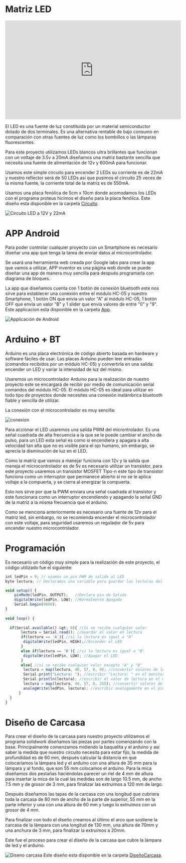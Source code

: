# Matriz LED

<iframe width="560" height="315" src="https://www.youtube.com/embed/k8CQs07Pgw4" frameborder="0" allow="accelerometer; autoplay; encrypted-media; gyroscope; picture-in-picture" allowfullscreen></iframe>

El LED es una fuente de luz constituida por un material semiconductor dotado de dos terminales. Es una alternativa rentable de bajo consumo en comparación con otras fuentes de luz como los bombillos o las lámparas fluorescentes.

Para este proyecto utilizamos LEDs blancos ultra brillantes que funcionan con un voltaje de 3.5v a 20mA diseñamos una matriz bastante sencilla que necesita una fuente de alimentación de 12v y 600mA para funcionar.

Usamos este simple circuito para encender 2 LEDs su corriente es de 22mA y nuestro reflector será de 50 LEDs así que pusimos el circuito 25 veces de la misma fuente, la corriente total de la matriz es de 550mA.

Usamos una placa fenólica de 5cm x 10cm donde acomodamos los LEDs con el programa proteus hicimos el diseño para la placa fenólica. Este diseño esta disponible en la carpeta [Circuito](https://github.com/skgadi/LED-dimmer/tree/master/Circuito).

![Circuito LED a 12V y 22mA](/Imagenes/circuito_led.jpg)

# APP Android

Para poder controlar cualquier proyecto con un Smartphone es necesario diseñar una app que tenga la tarea de enviar datos al microcontrolador.

Se usará una herramienta web creada por Google labs para crear la app que vamos a utilizar, APP inventor es una página web donde se puede diseñar una app de manera muy sencilla para después programarla con diagrama de bloques.

La app que diseñamos cuenta con 1 botón de conexión bluetooth este nos sirve para establecer una conexión entre el módulo HC-05 y nuestro Smartphone, 1 botón ON que envía un valor "A" al módulo HC-05, 1 botón OFF que envía un valor "B" y 1 slider que envía valores de entre "0" y "9". Este applicacion esta disponible en la carpeta [App](https://github.com/skgadi/LED-dimmer/tree/master/App).

![Applicación de Android](/Imagenes/dimer_bt.png)

# Arduino + BT

Arduino es una placa electrónica de código abierto basada en hardware y software fáciles de usar. Las placas Arduino pueden leer entradas (comandos recibidos por un módulo HC-05) y convertirla en una salida: encender un LED y variar la intensidad de luz del mismo.

Usaremos un microcontrolador Arduino para la realización de nuestro proyecto este se encargará de recibir por medio de comunicación serial comandos del módulo HC-05. El módulo HC-05 es ideal para utilizar en todo tipo de proyectos donde necesites una conexión inalámbrica bluetooth fiable y sencilla de utilizar.


La conexión con el microcontrolador es muy sencilla:

![conexion](/Imagenes/conexion.png)

Para accionar el LED usaremos una salida PWM del microntrolador. Es una señal cuadrada de alta frecuencia a la que se le puede cambiar el ancho de pulso, para un LED esta señal es como si encendiera y apagara a alta velocidad tan alta que no es visible para el ojo humano, sin embargo, se aprecia la disminución de luz en el LED.

Como la matriz que vamos a manejar funciona con 12v y la salida que maneja el microcontrolador es de 5v es necesario utilizar un transistor, para este proyecto usaremos un transistor MOSFET Tipo-n este tipo de transistor funciona como un interruptor que permanece abierto si no se le aplica voltaje a la compuerta, y se cierra al energizar la compuerta.

Esto nos sirve por que la PWM enviara una señal cuadrada al transistor y este funcionara como un interruptor encendiendo y apagando la señal GND de la matriz a la misma frecuencia que el arduino.

Como se menciona anteriormente es necesario una fuente de 12v para el matriz led, sin embargo, no se recomienda encender el microcontrolador con este voltaje, para seguridad usaremos un regulador de 5v para encender nuestro microcontrolador.

# Programación

Es necesario un código muy simple para la realización de este proyecto, el código utilizado fue el siguiente:

```javascript
int ledPin = 9; // usamos un pin PWM de salida al LED
byte lectura; // Declaramos una variable para guardar las lecturas del módulo hc-05

void setup() {
    pinMode(ledPin, OUTPUT);   //Declara pin de Salida
    digitalWrite(ledPin, LOW); //Normalmente Apagado
    Serial.begin(9600);
}
 
void loop() {
  
  if(Serial.available() &gt; 0){ //Si se recibe cualquier valor
       lectura = Serial.read(); //Guardar el valor en lectura
       if(lectura == 'A'){ //si la lectura es igual a "A"
        digitalWrite(ledPin, HIGH);//Encender el LED
       }
       else if(lectura == 'B'){ //si la lectura es igual a "B"
        digitalWrite(ledPin, LOW); //Apagar el LED
       }
       else{ //si se recibe cualquier valor excepto "A" y "B"
        lectura = map(lectura, 48, 57, 0, 9); //convertir valores de lectura de entre 48 y 57 a valores enteros entre 0 y 9
        Serial.print("Lectura: "); //escribir "Lectura: " en el monitor serial
        Serial.println(lectura); //escribir el valor de lectura en el monitor serial
        lectura = map(lectura, 48, 57, 0, 255); //convertir valores de lectura de entre 0 y 9 a valores enteros entre 0 y 255
        analogWrite(ledPin, lectura); //escribir analogamente en el pin de salida
      }
  }
}
```


# Diseño de Carcasa

Para crear el diseño de la carcasa para nuestro proyecto utilizamos el programa solidwork diseñamos las piezas por partes  comenzando con la base. Principalmente comenzamos midiendo la baquelita y el arduino y así saber la medida  que nuestro circuito necesita para estar fijo, la medida de profundidad es de 60 mm,  después calcular la distancia en que colocaríamos la lámpara led y el arduino con una altura de 35 mm para la lámpara y al fondo, que son 55 mm colocamos el arduino. Para la mica diseñamos dos pestañas haciéndolas parecer un riel de 4 mm de altura para insertar la mica de la cual las medidas son de largo 10.5 mm, de ancho 7.5 mm y de grosor de 3 mm, para finalizar las extruimos a 120 mm de largo.

Después diseñamos las tapas de la carcasa con una longitud que cubriera toda la carcasa de 80 mm  de ancho de la parte de superior, 55 mm  en la parte inferior y una con una altura de 60 mm  y luego lo extruimos con un grosor de 4 mm.

Para finalizar con todo  el diseño creamos al último el arco que sostiene la carcasa de la lámpara con una longitud de 130 mm, una altura de 70mm y una anchura de 3 mm, para finalizar la extruimos  a 20mm.

Este fue el proceso para crear el diseño de la carcasa que cubre la lámpara de led y el arduino.  

![Diseno carcasa](/Imagenes/diseno_carcasa.png)
Este diseño esta disponible en la carpeta [DiseñoCarcasa](https://github.com/skgadi/LED-dimmer/tree/master/Dise%C3%B1oCarcasa).